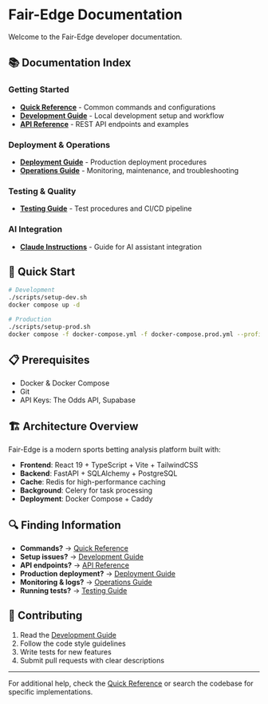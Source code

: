 # Fair-Edge Documentation

Welcome to the Fair-Edge developer documentation.

## 📚 Documentation Index

### Getting Started
- **[Quick Reference](QUICK_REFERENCE.md)** - Common commands and configurations
- **[Development Guide](DEVELOPMENT.md)** - Local development setup and workflow
- **[API Reference](API.md)** - REST API endpoints and examples

### Deployment & Operations
- **[Deployment Guide](DEPLOYMENT.md)** - Production deployment procedures
- **[Operations Guide](OPERATIONS.md)** - Monitoring, maintenance, and troubleshooting

### Testing & Quality
- **[Testing Guide](TESTING.md)** - Test procedures and CI/CD pipeline

### AI Integration
- **[Claude Instructions](CLAUDE.md)** - Guide for AI assistant integration

## 🚀 Quick Start

```bash
# Development
./scripts/setup-dev.sh
docker compose up -d

# Production
./scripts/setup-prod.sh
docker compose -f docker-compose.yml -f docker-compose.prod.yml --profile production up -d
```

## 📋 Prerequisites

- Docker & Docker Compose
- Git
- API Keys: The Odds API, Supabase

## 🏗️ Architecture Overview

Fair-Edge is a modern sports betting analysis platform built with:

- **Frontend**: React 19 + TypeScript + Vite + TailwindCSS
- **Backend**: FastAPI + SQLAlchemy + PostgreSQL
- **Cache**: Redis for high-performance caching
- **Background**: Celery for task processing
- **Deployment**: Docker Compose + Caddy

## 🔍 Finding Information

- **Commands?** → [Quick Reference](QUICK_REFERENCE.md)
- **Setup issues?** → [Development Guide](DEVELOPMENT.md#troubleshooting)
- **API endpoints?** → [API Reference](API.md)
- **Production deployment?** → [Deployment Guide](DEPLOYMENT.md)
- **Monitoring & logs?** → [Operations Guide](OPERATIONS.md)
- **Running tests?** → [Testing Guide](TESTING.md)

## 📝 Contributing

1. Read the [Development Guide](DEVELOPMENT.md)
2. Follow the code style guidelines
3. Write tests for new features
4. Submit pull requests with clear descriptions

---

For additional help, check the [Quick Reference](QUICK_REFERENCE.md) or search the codebase for specific implementations.